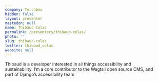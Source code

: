 ```yaml
---
company: Torchbox
hidden: false
layout: presenter
mastodon: null
name: Thibaud Colas
permalink: /presenters/thibaud-colas/
photo: ''
slug: thibaud-colas
twitter: thibaud_colas
website: null
---
```


Thibaud is a developer interested in all things accessibility and sustainability. I’m a core contributor to the Wagtail open source CMS, and part of Django’s accessibility team.
